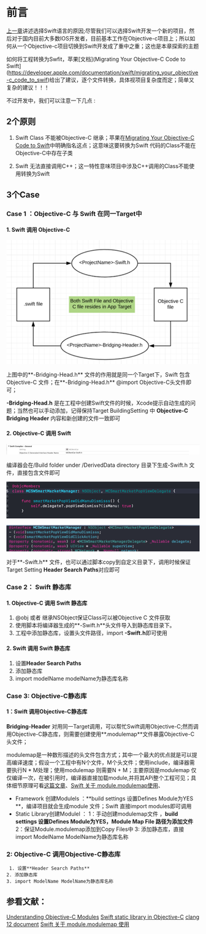 # 前言

[上一章](http://ambtion.github.io/2020/Swift%E8%90%BD%E5%9C%B0%E6%8E%A2%E7%B4%A2/)讲述选择Swift语言的原因;尽管我们可以选择Swift开发一个新的项目，然后对于国内目前大多数IOS开发者，目前基本工作在Objective-c项目上；所以如何从一个Objective-c项目切换到Swift开发成了重中之重；这也是本章探索的主题

如何将工程转换为Swfit，苹果[文档](Migrating Your Objective-C Code to Swift](https://developer.apple.com/documentation/swift/migrating_your_objective-c_code_to_swif)给出了建议，逐个文件转换，具体视项目复杂度而定；简单又复杂的建议！！！

不过开发中，我们可以注意一下几点 : 

## 2个原则

1. Swift Class 不能被Objective-C 继承；苹果在[Migrating Your Objective-C Code to Swift](https://developer.apple.com/documentation/swift/migrating_your_objective-c_code_to_swift)中明确指名这点；这意味这要转换为Swift 代码的Class不能在Objective-C中存在子类 

2. Swift 无法直接调用C++；这一特性意味项目中涉及C++调用的Class不能使用转换为Swift

## 3个Case

### Case 1 ：Objective-C 与 Swift 在同一Target中

#### 1. Swift 调用 Objective-C

![](https://github.com/Ambtion/ambtion.github.io/blob/master/imageSource/Swift/swift-Objective-C.png?raw=ture)


上图中的**<ProjectName>-Bridging-Head.h** 文件的作用就是同一个Target下，Swift 包含 Objective-C 文件；在**<ProjectName>-Bridging-Head.h** @import Objective-C头文件即可；

**<ProjectName>-Bridging-Head.h** 是在工程中创建Swift文件的时候，Xcode提示自动生成的问题；当然也可以手动添加，记得保持Target BuildingSetting 中 **Objective-C Bridging Header** 内容和新创建的文件一致即可


#### 2. Objective-C 调用 Swift

![](https://github.com/Ambtion/ambtion.github.io/blob/master/imageSource/Swift/swift-generateHead.png?raw=ture)

编译器会在/Build folder under /DerivedData directory 目录下生成<ProductName>-Swift.h 文件，直接包含文件即可

![](https://github.com/Ambtion/ambtion.github.io/blob/master/imageSource/Swift/swiftFile.png?raw=ture)

![](https://github.com/Ambtion/ambtion.github.io/blob/master/imageSource/Swift/swiftGenerateHead.png?raw=ture)

对于**<ProductName>-Swift.h** 文件，也可以通过脚本copy到自定义目录下，调用时候保证Target Setting **Header Search Paths**对应即可

### Case 2： Swift 静态库

#### 1. Objective-C 调用 Swift 静态库

1. @obj 或者 继承NSObject保证Class可以被Objective C 文件获取
2. 使用脚本将编译器生成的**<ProductName>-Swift.h**头文件导入到静态库目录下。
3. 工程中添加静态库，设置头文件路径，import **<ProductName>-Swift.h**即可使用
 
#### 2. Swift 调用 Swift 静态库

1. 设置**Header Search Paths**
2. 添加静态库
3. import modelName modelName为静态库名称

### Case 3: Objective-C静态库

#### 1：Swift 调用Objective-C静态库

**Bridging-Header** 对用同一Target调用，可以帮忙Swift调用Objective-C;然而调用Objective-C静态库，则需要创建使用**.modulemap**文件暴露Objective-C头文件；

modulemap是一种数形描述的头文件包含方式；其中一个最大的优点就是可以提高编译速度；假设一个工程中有N个文件，M个头文件；使用include，编译器需要执行N * M处理；使用modulemap 则需要N + M；主要原因是modulemap 仅仅编译一次，在被引用时，编译器直接加载module,并将其APi整个工程可见；具体细节原理可看[这篇文章](https://clang.llvm.org/docs/Modules.html#introduction)、[Swift 关于 module.modulemap使用](https://www.jianshu.com/p/ce49d8f32f77)、

* Framework 创建Modulels ：**build settings 设置Defines Module为YES
 **，编译项目就会生成module 文件；Swift 直接import modules即可调用
*  Static Library创建Modulel ：
	1：手动创建modulemap文件 ，**build settings 设置Defines Module为YES，Module Map File 路径为添加文件**
	2：保证Module.modulemap添加到Copy Files中
	3:  添加静态库，直接import ModelName ModelName为静态库名称

### 2: Objective-C 调用Objective-C静态库
     1. 设置**Header Search Paths**
	2. 添加静态库
	3. import ModelName ModelName为静态库名称



## 参看文献：

[Understanding Objective-C Modules](https://samsymons.com/blog/understanding-objective-c-modules/)
[Swift static library in Objective-C](https://paul-samuels.com/blog/2018/01/14/swift-static-library-in-objective-c//)
[clang 12 document](https://clang.llvm.org/docs/Modules.html#introduction)
[Swift 关于 module.modulemap 使用](https://www.jianshu.com/p/ce49d8f32f77)













 
		


	
	










